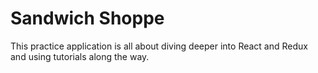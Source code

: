 <h1>Sandwich Shoppe</h1>

<p>This practice application is all about diving deeper into React and Redux and using tutorials along the way.</p>
